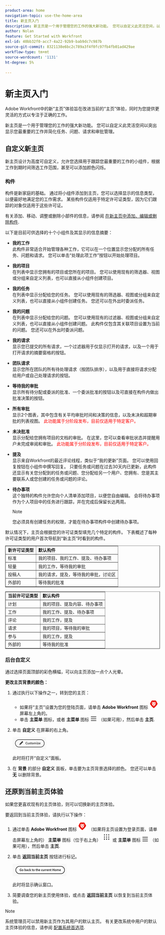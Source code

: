 ```yaml
---
product-area: home
navigation-topic: use-the-home-area
title: 新主页入门
description: 新主页是一个用于管理您的工作的强大新功能。 您可以自定义此灵活空间，以突出显示您最重要的工作并简化任务、问题、请求和审批管理。
author: Nolan
feature: Get Started with Workfront
exl-id: 40bb32f0-acc7-4a22-92b9-bab9dc7c987b
source-git-commit: 8321138e6bc2c789a3f4f0fc97fb4fb01ad429ae
workflow-type: tm+mt
source-wordcount: '1131'
ht-degree: 5%

---
```


# 新主页入门



<!--Audited: 12/2023-->

Adobe Workfront中的新“主页”体验旨在改进当前的“主页”体验，同时为您提供更灵活的方式以专注于正确的工作。

新主页是一个用于管理您的工作的强大新功能。 您可以自定义此灵活空间以突出显示您最重要的工作并简化任务、问题、请求和审批管理。

## 自定义新主页

新主页设计为高度可自定义，允许您选择用于跟踪您最重要的工作的小组件，根据工作到期时间筛选工作范围，甚至可以添加颜色闪烁。

### 构件

构件是新家庭的基础。 通过将小组件添加到主页，您可以选择显示的信息类型，以便最好地满足您的工作需求。 某些构件仅适用于特定许可证类型，因为它们跟踪的对象仅适用于这些许可证。

有关添加、移动、调整或删除小部件的信息，请参阅 [在新主页中添加、编辑或删除构件](/help/quicksilver/workfront-basics/using-home/new-home/add-edit-remove-widgets-in-new-home.md).

以下是目前可供选择的十个小组件及其显示的信息摘要：

* **我的工作**\
    此构件非常适合开始管理各种工作，它可以在一个位置显示您分配的所有任务、问题和请求。 您可以单击“处理此项工作”按钮以开始处理项目。

* **我的项目**\
    在列表中显示您拥有的项目或您所在的项目。 您可以使用现有的筛选器、视图或分组来自定义列表，也可以直接从小组件创建项目。

* **我的任务**\
    在列表中显示分配给您的任务。 您可以使用现有的筛选器、视图或分组来自定义列表，也可以直接从小组件创建任务。 您还可以在外出时委派任务。

* **我的问题**\
    在列表中显示分配给您的问题。 您可以使用现有的过滤器、视图或分组来自定义列表，也可以直接从小组件创建问题。 此构件仅包含其关联项目设置为当前的问题。 您还可以在外出时委派问题。

* **我的请求**\
    显示您已提交的所有请求，一个过滤器用于仅显示打开的请求，以及一个用于打开请求的摘要窗格的按钮。

* **团队请求**\
    显示您所在团队的所有待处理请求（按团队排序），以及用于直接将请求分配给用户或自己处理请求的按钮。

* **等待我的审批**\
    显示所有待分配或委派的批准、一个委派批准的按钮以及可直接在构件内做出批准决策的按钮。

* **所有审批**\
        <span class="preview"> 显示2个图表，其中包含有关平均审批时间和决策的信息，以及未决和超期审批的列表视图。</span> <span style="color: #ff0000;">此功能属于分阶段发布，目前仅适用于特定客户。</span>

* **未决批准**\
    显示分配给您拥有项目的文档的审批。 在这里，您可以查看审批状态并提醒用户未完成审阅和审批。 <span style="color: #ff0000;">此功能属于分阶段发布，目前仅适用于特定客户。</span>

* **提及**\
    显示来自Workfront的最近评论线程，类似于“我的更新”页面。 您可以使用回复按钮在小组件中撰写回复。 只要任务或问题在过去30天内已更新，此构件还显示有关您分配到的任务或问题、您分配给另一个用户、您拥有、您是其主要联系人或您创建的任务或问题的评论。

* **待办事项**\
    这个独特的构件允许您向个人清单添加项目，以便您自由编辑。 会将待办事项作为个人项目中的任务进行跟踪，并在完成后保留长达两周。

  >[!NOTE]
  >
  >您必须具有创建任务的权限，才能在待办事项构件中创建待办事项。

默认情况下，主页会根据您的许可证类型填充几个特定的构件。 下表概述了每种许可证类型的用户首次导航到“新主页”时看到的构件。

<table border="1" class="inlineTable">
    <tr>
        <td><b>新许可证类型</b></td>
        <td><b>默认构件</b></td>
    </tr>
    <tr>
        <td>标准</td>
        <td>我的项目、我的工作、提及、待办事项</td>
    </tr>
    <tr>
        <td>轻量</td>
        <td>我的工作，等待我的审批</td>
    </tr>
    <tr>
        <td>投稿人</td>
        <td>我的请求，提及，等待我的审批，讨论区</td>
    </tr>
    <tr>
        <td>外部的</td>
        <td>等待我的批准</td>
    </tr>
</table>

<table border="1" class="inlineTable">
    <tr>
        <td><b>当前许可证类型</b></td>
        <td><b>默认构件</b></td>
    </tr>
    <tr>
        <td>计划</td>
        <td>我的项目、提及内容、待办事项</td>
    </tr>
    <tr>
        <td>工作</td>
        <td>我的工作、提及、待办事项</td>
    </tr>
    <tr>
        <td>评论</td>
        <td>我的工作，提及</td>
    </tr>
    <tr>
        <td>请求</td>
        <td>我的项目，等待我的审批</td>
    </tr>
    <tr>
        <td>参与</td>
        <td>我的工作，提及</td>
    </tr>
    <tr>
        <td>外部的</td>
        <td>等待我的批准</td>
    </tr>
</table>

### 后台自定义

通过选择页面顶部的彩色横幅，可以向主页添加一点个人光晕。

**更改主页背景的颜色：**

1. 通过执行以下操作之一，转到您的主页：

   * 如果将“主页”设置为您的登陆页面，请单击 **Adobe Workfront** 图标 ![Adobe Workfront图标](../new-home/assets/home-icon-30x29.png) 屏幕左上角的。
   * 单击 **主菜单** 图标，或者 **主菜单** 图标 ![主菜单图标](../new-home/assets/main-menu-icon-left-nav.png) （如果可用），然后单击 **主页**.

1. 单击 **自定义** 在屏幕的右上角。

   ![“自定义”按钮](../new-home/assets/customize-button.png)

   此时将打开“自定义”面板。

1. 在 **背景** 的部分 **自定义** 面板，单击要为主页背景选择的颜色。 您还可以单击 **无** 以删除背景。

## 还原到当前主页体验

如果您更喜欢现有的主页体验，则可以切换新的主页体验。

要返回到当前主页体验，请执行以下操作：

1. 通过单击 **Adobe Workfront** 图标 ![Adobe Workfront图标](../new-home/assets/home-icon-30x29.png) （如果将主页设置为登录页面，请单击屏幕左上角的） **主菜单** 图标（位于右上角） ![](assets/dots-main-menu.png) 或 **主菜单** 图标 ![主菜单图标](../new-home/assets/main-menu-icon-left-nav.png) （如果可用），然后单击 **主页**.

1. 单击 **返回当前主页** 按钮进行标记。

   ![返回当前主页按钮](../new-home/assets/go-back-to-current-home-button.png)

   此时将显示确认窗口。

1. 简要调查您的新主页使用体验，或点击 **返回当前主页** 以恢复到当前主页体验。

>[!NOTE]
>
> 系统管理员可以禁用新主页作为其用户的默认主页。 有关更改系统中用户的默认主页体验的信息，请参阅 [配置系统首选项](/help/quicksilver/administration-and-setup/manage-workfront/security/configure-security-preferences.md).
